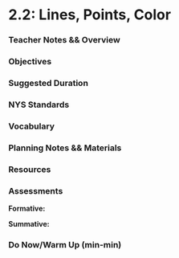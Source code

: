# 2.2: Lines, Points, Color

### Teacher Notes && Overview



### Objectives



### Suggested Duration



### NYS Standards



### Vocabulary



### Planning Notes && Materials



### Resources



### Assessments

**Formative:**

**Summative:**

### Do Now/Warm Up (min-min)

